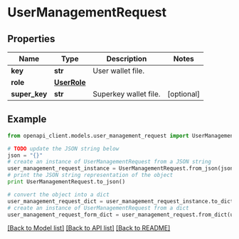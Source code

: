 # UserManagementRequest


## Properties
Name | Type | Description | Notes
------------ | ------------- | ------------- | -------------
**key** | **str** | User wallet file. | 
**role** | [**UserRole**](UserRole.md) |  | 
**super_key** | **str** | Superkey wallet file. | [optional] 

## Example

```python
from openapi_client.models.user_management_request import UserManagementRequest

# TODO update the JSON string below
json = "{}"
# create an instance of UserManagementRequest from a JSON string
user_management_request_instance = UserManagementRequest.from_json(json)
# print the JSON string representation of the object
print UserManagementRequest.to_json()

# convert the object into a dict
user_management_request_dict = user_management_request_instance.to_dict()
# create an instance of UserManagementRequest from a dict
user_management_request_form_dict = user_management_request.from_dict(user_management_request_dict)
```
[[Back to Model list]](../README.md#documentation-for-models) [[Back to API list]](../README.md#documentation-for-api-endpoints) [[Back to README]](../README.md)



